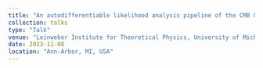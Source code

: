 ```yaml
---
title: "An autodifferentiable likelihood analysis pipeline of the CMB & LSS cross-correlation via kinetic Sunyaev-Zeldovich effect"
collection: talks
type: "Talk"
venue: "Leinweber Institute for Theoretical Physics, University of Michigan"
date: 2023-11-08
location: "Ann-Arbor, MI, USA"
---
```

